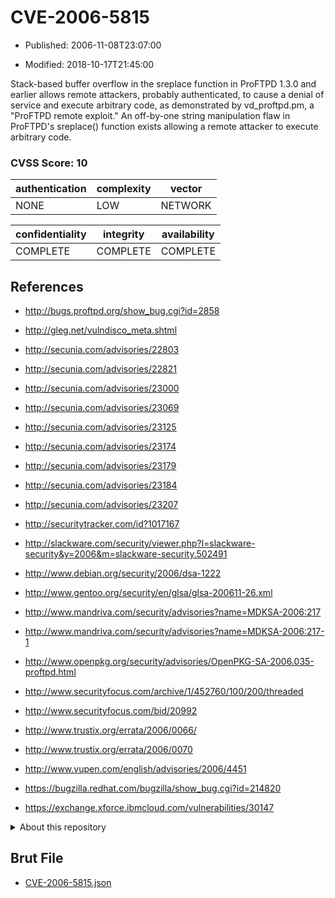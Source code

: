# CVE-2006-5815

- Published: 2006-11-08T23:07:00

- Modified: 2018-10-17T21:45:00

Stack-based buffer overflow in the sreplace function in ProFTPD 1.3.0 and earlier allows remote attackers, probably authenticated, to cause a denial of service and execute arbitrary code, as demonstrated by vd_proftpd.pm, a "ProFTPD remote exploit." An off-by-one string manipulation flaw in ProFTPD's sreplace() function exists allowing a remote attacker to execute arbitrary code.


### CVSS Score: **10**

| authentication | complexity | vector |
| --- | --- | --- |
| NONE | LOW | NETWORK |

| confidentiality | integrity | availability |
| --- | --- | --- |
| COMPLETE | COMPLETE | COMPLETE |

## References

* http://bugs.proftpd.org/show_bug.cgi?id=2858

* http://gleg.net/vulndisco_meta.shtml

* http://secunia.com/advisories/22803

* http://secunia.com/advisories/22821

* http://secunia.com/advisories/23000

* http://secunia.com/advisories/23069

* http://secunia.com/advisories/23125

* http://secunia.com/advisories/23174

* http://secunia.com/advisories/23179

* http://secunia.com/advisories/23184

* http://secunia.com/advisories/23207

* http://securitytracker.com/id?1017167

* http://slackware.com/security/viewer.php?l=slackware-security&y=2006&m=slackware-security.502491

* http://www.debian.org/security/2006/dsa-1222

* http://www.gentoo.org/security/en/glsa/glsa-200611-26.xml

* http://www.mandriva.com/security/advisories?name=MDKSA-2006:217

* http://www.mandriva.com/security/advisories?name=MDKSA-2006:217-1

* http://www.openpkg.org/security/advisories/OpenPKG-SA-2006.035-proftpd.html

* http://www.securityfocus.com/archive/1/452760/100/200/threaded

* http://www.securityfocus.com/bid/20992

* http://www.trustix.org/errata/2006/0066/

* http://www.trustix.org/errata/2006/0070

* http://www.vupen.com/english/advisories/2006/4451

* https://bugzilla.redhat.com/bugzilla/show_bug.cgi?id=214820

* https://exchange.xforce.ibmcloud.com/vulnerabilities/30147

<details>
<summary>About this repository</summary> 

  This repository is part of the project [Live Hack CVE](https://github.com/Live-Hack-CVE). Main website can be found [www.live-hack.org](https://www.live-hack.org) 
  
  Made by [Sn0wAlice](https://github.com/Sn0wAlice) for the people that care about security and need to have a feed of the latest CVEs. Hope you enjoy it, don't forget to star the repo and follow me on [Twitter](https://twitter.com/Sn0wAlice) and [Github](https://github.com/Sn0wAlice). And that is my [personnal website](https://www.alice-snow.me/)

  - [Home Page](https://github.com/Live-Hack-CVE)
  - [Framework](https://github.com/Live-Hack-CVE/cve-framework)
  - [CVE database](https://github.com/Live-Hack-CVE/full_database)
  - [Changelog](https://github.com/Live-Hack-CVE/Changelog)
</details>

## Brut File

* [CVE-2006-5815.json](https://raw.githubusercontent.com/Live-Hack-CVE/full_database/main/cves/2006/CVE-2006-5815.json)

